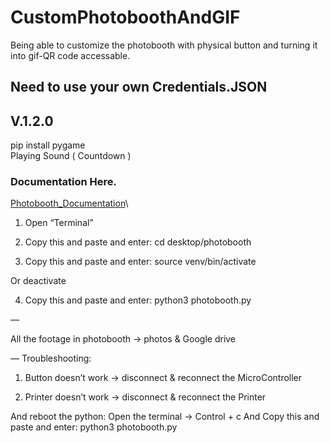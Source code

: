 # CustomPhotoboothAndGIF
Being able to customize the photobooth with physical button and turning it into gif-QR code accessable.

## Need to use your own Credentials.JSON
## V.1.2.0
pip install pygame \
Playing Sound ( Countdown )

### Documentation Here.
[Photobooth_Documentation](https://tungsten-waterfall-ae7.notion.site/HolyWin-Version-2993d345d4aa800b9c30eb6a7a32cc5f?pvs=74)\

1. Open “Terminal”

2. Copy this and paste and enter:
cd desktop/photobooth

3. Copy this and paste and enter:
source venv/bin/activate

Or
deactivate

4. Copy this and paste and enter:
python3 photobooth.py


—

All the footage in photobooth -> photos
&
Google drive


—
Troubleshooting:
1. Button doesn’t work -> disconnect & reconnect the MicroController

2. Printer doesn’t work -> disconnect & reconnect the Printer

And reboot the python:
Open the terminal -> Control + c
And 
Copy this and paste and enter:
python3 photobooth.py

  

